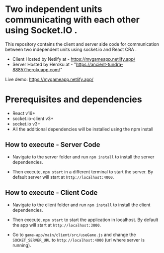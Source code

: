 # Two independent units communicating with each other using Socket.IO .

This repository contains the client and server side code for communication between two independent units using socket.io and React CRA  .
- Client  Hosted by Netlify at - https://mygameapp.netlify.app/
- Server Hosted by Heroku at - "https://ancient-tundra-88857.herokuapp.com/"

Live demo: https://mygameapp.netlify.app/


# Prerequisites and dependencies

 - React v16+
 - socket.io-client v3+
 - socket.io v3+
  - All the additional dependencies will be installed using the npm install

## How to execute - Server Code

 - Navigate to the server folder and run `npm install` to install the server dependencies. 
    
 - Then execute, `npm start` in a different terminal to start the server. By default server will start at `http://localhost:4000`.

## How to execute - Client Code

 

 - Navigate to the client folder and run `npm install` to install the client dependencies. 
    
 - Then execute, `npm start` to start the application in localhost. By default the app will start at `http://localhost:3000`.
 -  Go to `game-app/main/client/src/useGame.js`  and change the `SOCKET_SERVER_URL` to `http://localhost:4000` (url where server is running).

         


